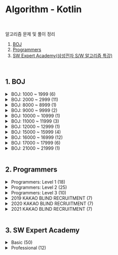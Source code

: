 # Algorithm - Kotlin
<br/>

알고리즘 문제 및 풀이 정리<br/>


1. [BOJ](#1-boj) <br/>
2. [Programmers](#2-programmers) <br/>
3. [SW Expert Academy(삼성전자 S/W 알고리즘 특강)](#3-sw-expert-academy) <br/>


<br/>

## 1. BOJ

<details>
<summary>&nbsp;BOJ: 1000 ~ 1999 (6)</summary>
<div markdown="1">
<br/>

| 번호                                         | 제목                       | 유형       | 풀이                                    |
|--------------------------------------------|---------------------------|----------|---------------------------------------|
| [1012](https://www.acmicpc.net/problem/1012) |[유기농 배추](src/boj/dfsBfs/BOJ_1012_OrganicCabbage.kt)| BFS      |
| [1175](https://www.acmicpc.net/problem/1175) |[배달](src/boj/dfsBfs/BOJ_1175_Delivery.kt)| BFS      | [blog](https://jsl663.tistory.com/33) |
| [1260](https://www.acmicpc.net/problem/1260) |[DFS 와 BFS](src/boj/dfsBfs/BOJ_1260_DFSandBFS.kt)| DFS, BFS |
| [1385](https://www.acmicpc.net/problem/1385) |[벌집](src/boj/dfsBfs/BOJ_1385_HoneyComb.kt) | BFS      | [blog](https://jsl663.tistory.com/38) |
| [1525](https://www.acmicpc.net/problem/1525) |[퍼즐](src/boj/dfsBfs/BOJ_1525_Puzzle.kt) | BFS      | [blog](https://jsl663.tistory.com/31) |
| [1913](https://www.acmicpc.net/problem/1913) |[달팽이1](src/boj/unsolved/BOJ_1913_Snail.kt)| 구현       |

</div>
</details>


<details>
<summary>&nbsp;BOJ: 2000 ~ 2999 (11)</summary>
<div markdown="1">
<br/>

| 번호                                          | 제목                                                   | 유형    | 풀이  |
|----------------------------------------------|------------------------------------------------------|-------|-----|
| [2178](https://www.acmicpc.net/problem/2178) | [미로 탐색](src/boj/dfsBfs/BOJ_2178_MazeExploration.kt)  | BFS   |
| [2210](https://www.acmicpc.net/submit/2210) | [숫자판 점프](src/boj/bruteForce/BOJ_2210_NumPadJump.kt) | 완전 탐색 |
| [2422](https://www.acmicpc.net/problem/2422) | [한윤정이 이탈리아에 가서 아이스크림을 사먹는데](src/boj/bruteForce/BOJ_2422_ItalyIcecream.kt) | 완전 탐색 |
| [2470](https://www.acmicpc.net/problem/2470) | [두 용액](src/boj/etc/BOJ_2470_TwoSolutions.kt) | 투 포인터 |
| [2529](https://www.acmicpc.net/problem/2529) | [부등호](src/boj/bruteForce/BOJ_2529_InequalitySign.kt) | 완전 탐색 |
| [2606](https://www.acmicpc.net/problem/2606) | [바이러스](src/boj/dfsBfs/BOJ_2606_Virus.kt) | BFS |
| [2667](https://www.acmicpc.net/problem/2667) | [단지 번호 붙이기](src/boj/dfsBfs/BOJ_2667_VillageNumbering.kt) | BFS |
| [2675](https://www.acmicpc.net/problem/2675) | [문자열 반복](src/boj/unsolved/BOJ_2675_StringRepetition.kt) | 구현 |
| [2745](https://www.acmicpc.net/problem/2745) | [진법 변환](src/boj/unsolved/BOJ_2745_BaseConversion.kt) | 구현 |
| [2839](https://www.acmicpc.net/problem/2839) | [설탕 배달](src/boj/dp/BOJ_2839_SugarDelivery.kt) | DP |
| [2902](https://www.acmicpc.net/problem/2902) | [KMP는 왜 KMP일까?](src/boj/etc/BOJ_2902_WhyIsKMPaKMP.kt) | 구현 |

</div>
</details>


<details>
<summary>&nbsp;BOJ: 8000 ~ 8999 (1)</summary>
<div markdown="1">
<br/>

| 번호                                          | 제목                                                   | 유형    | 풀이 |
|----------------------------------------------|------------------------------------------------------|-------|-----|
| [8111](https://www.acmicpc.net/problem/8111) | [0 과 1](src/boj/dfsBfs/BOJ_8111_ZeroAndOne.kt) | BFS |

</div>
</details>


<details>
<summary>&nbsp;BOJ: 9000 ~ 9999 (2)</summary>
<div markdown="1">
<br/>

| 번호                                          | 제목                                                   | 유형   | 풀이 |
|----------------------------------------------|------------------------------------------------------|------|-----|
| [9019](https://www.acmicpc.net/problem/9019) | [DSLR](src/boj/unsolved/BOJ_9019_DSLR.kt) | BFS  |
| [9328](https://www.acmicpc.net/problem/9328) | [열쇠](src/boj/dfsBfs/BOJ_9328_Key.kt) | BFS  |

</div>
</details>


<details>
<summary>&nbsp;BOJ: 10000 ~ 10999 (1)</summary>
<div markdown="1">
<br/>

| 번호                                          | 제목                                                   | 유형   | 풀이 |
|----------------------------------------------|------------------------------------------------------|------|-----|
| [10942](https://www.acmicpc.net/problem/10942) | [팰린드롬?](src/boj/dp/BOJ_10942_Palindrome.kt) | DP |

</div>
</details>


<details>
<summary>&nbsp;BOJ: 11000 ~ 11999 (3)</summary>
<div markdown="1">
<br/>

| 번호                                             | 제목                                                 | 유형  | 풀이 |
|------------------------------------------------|----------------------------------------------------|-----|-----|
| [11005](https://www.acmicpc.net/problem/11005) | [진법 변환2](src/boj/etc/BOJ_11005_BaseConversion2.kt) | 구현  |
| [11048](https://www.acmicpc.net/problem/11048) | [이동하기](src/boj/dp/BOJ_11048_Move.kt)               | DP  |
| [11060](https://www.acmicpc.net/problem/11060) | [점프 점프](src/boj/dp/BOJ_11060_JumpJump.kt)          | DP  |

</div>
</details>


<details>
<summary>&nbsp;BOJ: 12000 ~ 12999 (1)</summary>
<div markdown="1">
<br/>

| 번호                                             | 제목                                                   | 유형    | 풀이 |
|------------------------------------------------|------------------------------------------------------|-------|-----|
| [12851](https://www.acmicpc.net/problem/12851) | [숨바꼭질 2](src/boj/dfsBfs/BOJ_12851_HideAndSeek2.kt) | BFS |

</div>
</details>


<details>
<summary>&nbsp;BOJ: 15000 ~ 15999 (4)</summary>
<div markdown="1">
<br/>

| 번호                                             | 제목                                                   | 유형    | 풀이 |
|------------------------------------------------|------------------------------------------------------|-------|-----|
| [15558](https://www.acmicpc.net/problem/15558) | [점프 게임](src/boj/dfsBfs/BOJ_15558_JumpGame.kt) | BFS |
| [15653](https://www.acmicpc.net/problem/15653) | [구슬 탈출 4](src/boj/dfsBfs/BOJ_15653_MarbleEscape4.kt) | BFS | [blog](https://jsl663.tistory.com/33) |
| [15683](https://www.acmicpc.net/problem/15683) | [감시](src/boj/bruteForce/BOJ_15683_Serveillance.kt) | 완전 탐색 |
| [15686](https://www.acmicpc.net/problem/15686) | [치킨 배달](src/boj/bruteForce/BOJ_15686_ChickenDelivery.kt) | 완전 탐색 |

</div>
</details>


<details>
<summary>&nbsp;BOJ: 16000 ~ 16999 (12)</summary>
<div markdown="1">
<br/>

| 번호                                             | 제목                                                   | 유형    | 풀이                                     |
|------------------------------------------------|------------------------------------------------------|-------|----------------------------------------|
| [16637](https://www.acmicpc.net/problem/16637) | [괄호 추가하기](src/boj/bruteForce/BOJ_16637_AddParentheses.kt) | 완전 탐색 |
| [16920](https://www.acmicpc.net/problem/16920) | [확장 게임](src/boj/dfsBfs/BOJ_16920_ExpansionGame.kt) | BFS | [blog](https://jsl663.tistory.com/35)  |
| [16922](https://www.acmicpc.net/problem/16922) | [로마 숫자 만들기](src/boj/bruteForce/BOJ_16922_MakingRomanNumerals.kt) | 완전 탐색 |
| [16924](https://www.acmicpc.net/problem/16924) | [십자가 찾기](src/boj/bruteForce/BOJ_16924_FindCross.kt) | 완전 탐색 |
| [16936](https://www.acmicpc.net/problem/16936) | [나3곱2](src/boj/bruteForce/BOJ_16936_Division3Multiplication2.kt) | 완전 탐색 |
| [16937](https://www.acmicpc.net/problem/16937) | [두 스티커](src/boj/bruteForce/BOJ_16937_TwoStickers.kt) | 완전 탐색 |
| [16938](https://www.acmicpc.net/problem/16938) | [캠프 준비](src/boj/bruteForce/BOJ_16938_CampReady.kt) | 완전 탐색 |
| [16943](https://www.acmicpc.net/problem/16943) | [숫자 재배치](src/boj/bruteForce/BOJ_16943_NumberReplacement.kt) | 완전 탐색 |
| [16959](https://www.acmicpc.net/problem/16959) | [체스판 여행 1](src/boj/dfsBfs/BOJ_16959_ChessboardTravel1.kt) | BFS | [blog](https://jsl663.tistory.com/40)  |
| [16968](https://www.acmicpc.net/problem/16968) | [차량 번호판1](src/boj/bruteForce/BOJ_16968_LicensePlate1.kt) | 완전 탐색 |
| [16971](https://www.acmicpc.net/problem/16917) | [양념 반 후라이드 반](src/boj/bruteForce/BOJ_16971_HalfSeasonedHalfFried.kt) | 완전 탐색 |
| [16973](https://www.acmicpc.net/problem/16973) | [직사각형 탈출](src/boj/dfsBfs/BOJ_16973_RectangleEscape.kt) | BFS |

</div>
</details>


<details>
<summary>&nbsp;BOJ: 17000 ~ 17999 (6)</summary>
<div markdown="1">
<br/>

| 번호                                             | 제목                                                   | 유형    | 풀이  |
|------------------------------------------------|------------------------------------------------------|-------|-----|
| [17088](https://www.acmicpc.net/problem/17088) | [등차수열 변환](src/boj/bruteForce/BOJ_17088_ArithmeticSequenceTransform.kt) | 완전 탐색 |
| [17089](https://www.acmicpc.net/problem/17089) | [세 친구](src/boj/bruteForce/BOJ_17089_ThreeFriends.kt) | 완전 탐색 |
| [17071](https://www.acmicpc.net/problem/17071) | [숨바꼭질 5](src/boj/dfsBfs/BOJ_17071_HideAndSeek5.kt) | BFS   | [blog](https://jsl663.tistory.com/32) |
| [17135](https://www.acmicpc.net/problem/17135) | [캐슬 디펜스](src/boj/bruteForce/BOJ_17135_CastleDefense.kt) | 완전 탐색 |
| [17281](https://www.acmicpc.net/problem/17281) | [야구](src/boj/bruteForce/BOJ_17281_Baseball.kt) | 완전 탐색 |
| [17406](https://www.acmicpc.net/problem/17406) | [배열 돌리기4](src/boj/bruteForce/BOJ_17406_ArrayRotation4.kt) | 완전 탐색 |

</div>
</details>


<details>
<summary>&nbsp;BOJ: 21000 ~ 21999 (1)</summary>
<div markdown="1">
<br/>

| 번호                                             | 제목                                                   | 유형    | 풀이  |
|------------------------------------------------|------------------------------------------------------|-------|-----|
| [21921](https://www.acmicpc.net/problem/21921) | [블로그](src/boj/etc/BOJ_21921_Blog.kt) | 슬라이딩 윈도우 |

</div>
</details>


<br/>

## 2. Programmers

<details>
<summary>&nbsp;Programmers: Level 1 (18)</summary>
<div markdown="1">
<br/>

|  레벨  |제목|유형|
|:----:|----|----|
|  1   |[없는 숫자 더하기](src/programmers/practice/level1/AddMissingNumbers.kt)|
|  1   |[음양 더하기](src/programmers/practice/level1/AddNegativePositiveNumbers.kt)|
|  1   |[부족한 금액 계산하기](src/programmers/practice/level1/CalculateShortfall.kt)|
|  1   |[크레인 인형뽑기 게임](src/programmers/practice/level1/CranePuppetGame.kt)|
|  1   |[내적(Dot product)](src/programmers/practice/level1/DotProduct.kt)|
|  1   |[실패율](src/programmers/kakao/y2019/KAKAO_BLIND_2019_P1.kt)|
|  1   |[나머지가 1이 되는 수 찾기](src/programmers/practice/level1/FindRemainderOne.kt)|
|  1   |[신고 결과 받기](src/programmers/practice/level1/GetReportResults.kt)|
|  1   |[체육복](src/programmers/practice/level1/GymSuit.kt)|
|  1   |[K번째 수](src/programmers/practice/level1/KthNumber.kt)|
|  1   |[로또](src/programmers/practice/level1/Lotto.kt)|
|  1   |[최소 직사각형](src/programmers/practice/level1/MinRectangle.kt)|
|  1   |[모의고사](src/programmers/practice/level1/MockExam.kt)|
|  1   |[약수의 갯수와 덧셈](src/programmers/practice/level1/NumberOfDivisorsAndAddition.kt)|
|  1   |[두 개 뽑아서 더하기](src/programmers/practice/level1/TakeTwoNumbersAndSums.kt)|
|  1   |[3진법 뒤집기](src/programmers/practice/level1/TernaryReversed.kt)|
|  1   |[2016년](src/programmers/practice/level1/Year2016.kt)|

</div>
</details>


<details>
<summary>&nbsp;Programmers: Level 2 (25)</summary>
<div markdown="1">
<br/>

|레벨|제목|유형|
|:----:|----|----|
|  2   |[양궁 대회](src/programmers/practice/level2/ArcheryCompetition.kt)|
|  2   |[카펫](src/programmers/practice/level2/Carpet.kt)|
|  2   |[거리두기 확인하](src/programmers/practice/level2/CheckSocialDistancing.kt)|
|  2   |[배달](src/programmers/practice/level2/Delivery.kt)|
|  2   |[위장](src/programmers/practice/level2/DisGuise.kt)|
|  2   |[피로도](src/programmers/practice/level2/FatigueLevel.kt)|
|  2   |[소수 찾기](src/programmers/practice/level2/FindPrimeNumber.kt)|
|  2   |[기능 개발](src/programmers/practice/level2/FunctionDevelopment.kt)|
|  2   |[H-Index](src/programmers/practice/level2/H_Index.kt)|
|  2   |[조이스틱](src/programmers/practice/level2/JoyStick.kt)|
|  2   |[K진수에서 소수 갯수 구하기](src/programmers/practice/level2/KdecimalPrimeNumber.kt)|
|  2   |[가장 큰 수](src/programmers/practice/level2/LargestNumber.kt)|
|  2   |[빛의 경로 싸이클](src/programmers/practice/level2/LightPathCycle.kt)|
|  2   |[행렬 테두리 회전하기](src/programmers/practice/level2/MatrixEdgeRotation.kt)|
|  2   |[수식 최대화](src/programmers/practice/level2/MaximizeFormulas.kt)|
|  2   |[괄호 변환](src/programmers/practice/level2/ParenthesisConversion.kt)|
|  2   |[주차 요금 계산](src/programmers/practice/level2/ParkingFeeCalculation.kt)|
|  2   |[멀쩡한 사각형](src/programmers/practice/level2/PlainSquare.kt)|
|  2   |[프린터](src/programmers/practice/level2/Printer.kt)|
|  2   |[괄호 회전하기](src/programmers/practice/level2/RotateParentheses.kt)|
|  2   |[문자열 압축](src/programmers/practice/level2/StringZip.kt)|
|  2   |[타겟 넘버](src/programmers/practice/level2/TargetNumber.kt)|
|  2   |[삼각 달팽이](src/programmers/practice/level2/TriangleSnail.kt)|
|  2   |[다리를 지나는 트럭](src/programmers/practice/level2/TrucksCrossingBridge.kt)|
|  2   |[튜플](src/programmers/practice/level2/Tuple.kt)|

</div>
</details>


<details>
<summary>&nbsp;Programmers: Level 3 (10)</summary>
<div markdown="1">
<br/>

|  레벨  |제목|유형|
|:----:|----|----|
|  3   |[베스트 앨범](src/programmers/practice/level3/BestAlbum.kt)|
|  3   |[섬 연결하기](src/programmers/practice/level3/ConnectingIslands.kt)|
|  3   |[디스크 컨트롤러](src/programmers/practice/level3/DiskController.kt)|
|  3   |[이중 우선순위 큐](src/programmers/practice/level3/DualPriorityQueue.kt)|
|  3   |[가장 먼 노드](src/programmers/practice/level3/FarthestNode.kt)|
|  3   |[입국 심사](src/programmers/practice/level3/Immigration.kt)|
|  3   |[네트워크](src/programmers/practice/level3/Network.kt)|
|  3   |[양과 늑대](src/programmers/practice/level3/SheepAndWolf.kt)|
|  3   |[여행 경로](src/programmers/practice/level3/TravelRoute.kt)|
|  3   |[단어 변환](src/programmers/practice/level3/WordConversion.kt)|

</div>
</details>


<details>
<summary>&nbsp;2019 KAKAO BLIND RECRUITMENT (7)</summary>
<div markdown="1">
<br/>

| 번호  | 제목                                                               |
|:---:|------------------------------------------------------------------|
|  1  | [실패율](src/programmers/kakao/y2019/KAKAO_BLIND_2019_P1.kt)        |
|  2  | [오픈채팅방](src/programmers/kakao/y2019/KAKAO_BLIND_2019_P2.kt)      |
|  3  | [후보키](src/programmers/kakao/y2019/KAKAO_BLIND_2019_P3.kt)        |
|  4  | [길 찾기 게임](src/programmers/kakao/y2019/KAKAO_BLIND_2019_P4.kt)    |
|  5  | [무지의 먹방 라이브](src/programmers/kakao/y2019/KAKAO_BLIND_2019_P5.kt) |
|  6  | [블록 게임](src/programmers/kakao/y2019/KAKAO_BLIND_2019_P6.kt)      |
|  7  | [매칭 점수](src/programmers/kakao/y2019/KAKAO_BLIND_2019_P7.kt)      |

</div>
</details>

<details>
<summary>&nbsp;2020 KAKAO BLIND RECRUITMENT (7)</summary>
<div markdown="1">
<br/>

| 번호  | 제목                                                             |
|:---:|----------------------------------------------------------------|
|  1  | [괄호 변환](src/programmers/kakao/y2020/KAKAO_BLIND_2020_P1.kt)    |
|  2  | [문자열 압축](src/programmers/kakao/y2020/KAKAO_BLIND_2020_P2.kt)   |
|  3  | [자물쇠와 열쇠](src/programmers/kakao/y2020/KAKAO_BLIND_2020_P3.kt)  |
|  4  | [기둥과 보 설치](src/programmers/kakao/y2020/KAKAO_BLIND_2020_P4.kt) |
|  5  | [외벽 점검](src/programmers/kakao/y2020/KAKAO_BLIND_2020_P5.kt)    |
|  6  | [가사 검색](src/programmers/kakao/y2020/KAKAO_BLIND_2020_P6.kt)    |
|  7  | [블록 이동하기](src/programmers/kakao/y2020/KAKAO_BLIND_2020_P7.kt)  |

</div>
</details>

<details>
<summary>&nbsp;2021 KAKAO BLIND RECRUITMENT (7)</summary>
<div markdown="1">
<br/>

| 번호  | 제목                                                              |
|:---:|-----------------------------------------------------------------|
|  1  | [신규 아이디 추천](src/programmers/kakao/y2021/KAKAO_BLIND_2021_P1.kt) |
|  2  | [메뉴 리뉴얼](src/programmers/kakao/y2021/KAKAO_BLIND_2021_P2.kt)    |
|  3  | [합승 택시 요금](src/programmers/kakao/y2021/KAKAO_BLIND_2021_P3.kt)  |
|  4  | [순위 검색](src/programmers/kakao/y2021/KAKAO_BLIND_2021_P4.kt)     |
|  5  | [광고 삽입](src/programmers/kakao/y2021/KAKAO_BLIND_2021_P5.kt)     |
|  6  | [카드 짝 맞추기](src/programmers/kakao/y2021/KAKAO_BLIND_2021_P6.kt)  |
|  7  | [매출 하락 최소화](src/programmers/kakao/y2021/KAKAO_BLIND_2021_P7.kt) |

</div>
</details>


<br/>

## 3. SW Expert Academy


<details>
<summary>&nbsp;Basic (50)</summary>
<div markdown="1">
<br/>

| 순서  | 제목                                                                                            | 유형           |
|:---:|-----------------------------------------------------------------------------------------------|--------------|
|  1  | [새로운 불면증 치료법](src/swExpertAcademy/basic/SWEA_P01.java)                                        | 비트 연산        |
|  2  | [이진수 표현](src/swExpertAcademy/basic/SWEA_P02.java)                                             | 비트 연산        |
|  3  | [동아리실 관리하기](src/swExpertAcademy/basic/SWEA_P03.java)                                          | 비트 연산        |
|  4  | [기초 Single Linked List 연습](src/swExpertAcademy/basic/SWEA_P04.java)                           | 연결 리스트       |
|  5  | [기초 Double Linked List 연습](src/swExpertAcademy/basic/SWEA_P05.java)                           | 연결 리스트       |
|  6  | [암호문3](src/swExpertAcademy/basic/SWEA_P05.java)                                               | 연결 리스트       |
|  7  | -                                                                                             |              |
|  8  | [수열 편집](src/swExpertAcademy/basic/SWEA_P08.java)                                              | 연결 리스트       |
|  9  | [중위 순회](src/swExpertAcademy/basic/SWEA_P09.java)                                              | 트리           |
| 10  | [사칙연산 유효성 검사](src/swExpertAcademy/basic/SWEA_P10.java)                                        | 트리           |
| 11  | [사칙연산](src/swExpertAcademy/basic/SWEA_P11.java)                                               | 트리           |
| 12  | [공통조상](src/swExpertAcademy/basic/SWEA_P12.java)                                               | 트리           |
| 13  | [Directory](src/swExpertAcademy/basic/SWEA_P13.java)                                          | 트리           |
| 14  | [기초 DFS 연습](src/swExpertAcademy/basic/SWEA_P14.java)                                          | 그래프          |
| 15  | [기초 BFS 연습](src/swExpertAcademy/basic/SWEA_P15.java)                                          | 그래프          |
| 16  | [프로세서 연결하기](src/swExpertAcademy/basic/SWEA_P16.java)                                          | 그래프          |
| 17  | [파핑파핑 지뢰찾기](src/swExpertAcademy/basic/SWEA_P17.java)                                          | 그래프          |
| 18  | [영준이의 진짜 BFS](src/swExpertAcademy/basic/SWEA_P18.java)                                        | 그래프          |
| 19  | [최장 공통 부분 수열](src/swExpertAcademy/basic/SWEA_P19.java)                                        | DP           |
| 20  | [0/1 Knapsack](src/swExpertAcademy/basic/SWEA_P20.java)                                       | DP           |
| 21  | [스팟마트](src/swExpertAcademy/basic/SWEA_P21.java)                                               | DP           |
| 22  | [쉬운 거스름돈](src/swExpertAcademy/basic/SWEA_P22.java)                                            | 그리디          |
| 23  | [자기 방으로 돌아가기](src/swExpertAcademy/basic/SWEA_P23.java)                                        | 그리디          |
| 24  | [최대 상금](src/swExpertAcademy/basic/SWEA_P24.java)                                              | 그리디          |
| 25  | [문자열 교집합](src/swExpertAcademy/basic/SWEA_P25.java)                                            | 해시           |
| 26  | [[Pro] 단어가 등장하는 횟수](src/swExpertAcademy/basic/SWEA_P26.java)                                  | 해시           |
| 27  | [은기의 아주 큰 그림](src/swExpertAcademy/basic/SWEA_P27.java)                                        | 해시           |
| 28  | [연락처 Database](src/swExpertAcademy/basic/SWEA_P28.java)                                       | 해시           |
| 29  | [메일 서버](src/swExpertAcademy/basic/SWEA_P29.java)                                              | 해시           |
| 30  | [문자열 암호화](src/swExpertAcademy/basic/SWEA_P30.java)                                            | 해시           |
| 31  | [기초 Partial Sort 연습](src/swExpertAcademy/basic/userSolution/SWEA_P31_UserSolution.java)       | 힙            |
| 32  | [힙](src/swExpertAcademy/basic/SWEA_P32.java)                                                  | 힙            |
| 33  | [보급로](src/swExpertAcademy/basic/SWEA_P33.java)                                                | 힙            |
| 34  | [중간값 구하기](src/swExpertAcademy/basic/userSolution/SWEA_P34_UserSolution.java)                  | 힙            |
| 35  | [수 만들기](src/swExpertAcademy/basic/userSolution/SWEA_P35_UserSolution.java)                    | 힙            |
| 36  | [Social Media](src/swExpertAcademy/basic/userSolution/SWEA_P36_UserSolution.java)             | 힙            |
| 37  | [염라대왕의 이름 정렬](src/swExpertAcademy/basic/userSolution/SWEA_P37_UserSolution.java)              | 분할정복         |
| 38  | [사탕 분배](src/swExpertAcademy/basic/userSolution/SWEA_P38_UserSolution.java)                    | 분할정복         |
| 39  | [[Pro] Inversion Counting](src/swExpertAcademy/basic/userSolution/SWEA_P39_UserSolution.java) | 분할정복         |
| 40  | [영어 공부](src/swExpertAcademy/basic/userSolution/SWEA_P40_UserSolution.java)                    | 이분 탐색        |
| 41  | [촛불 이벤트](src/swExpertAcademy/basic/userSolution/SWEA_P41_UserSolution.java)                   | 이분 탐색        |
| 42  | [사탕 가방](src/swExpertAcademy/basic/userSolution/SWEA_P42_UserSolution.java)                    | 이분 탐색        |
| 43  | [광고 시간 정하기](src/swExpertAcademy/basic/userSolution/SWEA_P43_UserSolution.java)                | 이분 탐색        |
| 44  | [3차원 농부](src/swExpertAcademy/basic/SWEA_P44.java)                                             | 이분 탐색        |
| 45  | [[Pro] 그래도 수명이 절반이 되어서는...](src/swExpertAcademy/basic/SWEA_P45.java)                          | 이분 탐색        |
| 46  | [K번째 접미어](src/swExpertAcademy/basic/SWEA_P46.java)                                            | 트라이          |
| 47  | [K번째 문자열](src/swExpertAcademy/basic/SWEA_P47.java)                                            | 트라이          |
| 48  | [단어 검색](src/swExpertAcademy/basic/userSolution/SWEA_P48_UserSolution.java)                    | 트라이          |
| 49  | [Segment Tree 연습 - 1](src/swExpertAcademy/basic/SWEA_P49.java)                                | Segment Tree |
| 50  | [Segment Tree 연습 - 2](src/swExpertAcademy/basic/SWEA_P50.java)                                | Segment Tree |

</div>
</details>


<details>
<summary>&nbsp;Professional (12)</summary>
<div markdown="1">
<br/>

| 순서  | 제목                                                                                | 키워드                                      |
|:---:|-----------------------------------------------------------------------------------|------------------------------------------|
|  1  | [[Pro] 병사 관리](src/swExpertAcademy/professional/SWEA_PRO_P01_UserSolution.java)    | 원형 더블 연결 리스트                             |
|  2  | [[Pro] 긴 사다리 게임](src/swExpertAcademy/professional/SWEA_PRO_P02_UserSolution.java) | 트리                                       |
|  3  | [[Pro] 메모리 시스템](src/swExpertAcademy/professional/SWEA_PRO_P03_UserSolution.java)  | 트리                                       |
|  4  | [[Pro] 계산 게임](src/swExpertAcademy/professional/SWEA_PRO_P04_UserSolution.java)    | Hash, Sliding Window                     |
|  5  | [[Pro] 섬 지키기](src/swExpertAcademy/professional/SWEA_PRO_P05_UserSolution.java)    | 배열, Hash, BFS, DP                        |
|  6  | [[Pro] 가게 관리](src/swExpertAcademy/professional/SWEA_PRO_P06_UserSolution.java)    | HashMap, AVL Tree                        |
|  7  | [[Pro] 우주자원개발](src/swExpertAcademy/professional/SWEA_PRO_P07_UserSolution.java)   | 트라이, 정렬                                  |
|  8  | [[Pro] 리스트 복사](src/swExpertAcademy/professional/SWEA_PRO_P08_UserSolution.java)   | Trie, HashMap, List, Reference, DeepCopy |
|  9  | [[Pro] 끝말잇기2](src/swExpertAcademy/professional/SWEA_PRO_P09_UserSolution.java)    | 해시 함수, AVL Tree, HashSet                 |
| 10  | [[Pro] AI 로봇](src/swExpertAcademy/professional/SWEA_PRO_P10_UserSolution.java)    | AVL Tree, 우선순위 큐                         |
| 11  | [[Pro] P2P 네트워크](src/swExpertAcademy/professional/SWEA_PRO_P11_UserSolution.java) | Trie, BFS, Graph                         |
| 12  | [[Pro] 순위표](src/swExpertAcademy/professional/SWEA_PRO_P12_UserSolution.java)      | 세그먼트 트리, 이분 탐색, AVL Tree                 |

</div>
</details>